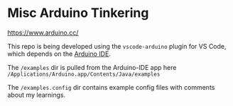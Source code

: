 # Misc Arduino Tinkering

https://www.arduino.cc/

This repo is being developed using the `vscode-arduino` plugin for VS Code, which depends on the [Arduino IDE](https://www.arduino.cc/en/Main/Software).

The `/examples` dir is pulled from the Arduino-IDE app here `/Applications/Arduino.app/Contents/Java/examples`

The `/examples.config` dir contains example config files with comments about my learnings.